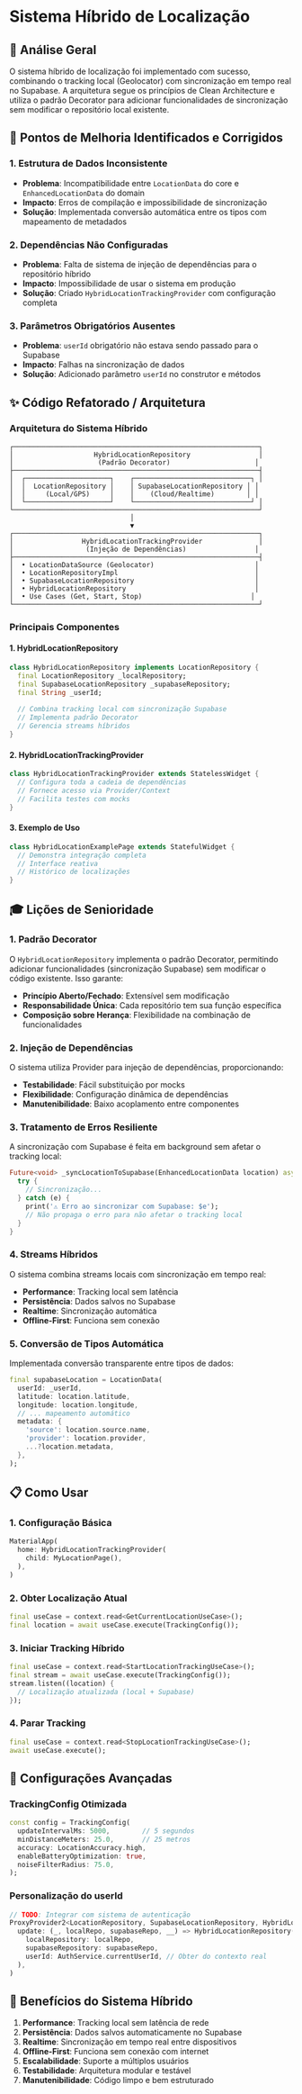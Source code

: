 # Sistema Híbrido de Localização

## 🚀 Análise Geral

O sistema híbrido de localização foi implementado com sucesso, combinando o tracking local (Geolocator) com sincronização em tempo real no Supabase. A arquitetura segue os princípios de Clean Architecture e utiliza o padrão Decorator para adicionar funcionalidades de sincronização sem modificar o repositório local existente.

## 🐛 Pontos de Melhoria Identificados e Corrigidos

### 1. Estrutura de Dados Inconsistente
- **Problema**: Incompatibilidade entre `LocationData` do core e `EnhancedLocationData` do domain
- **Impacto**: Erros de compilação e impossibilidade de sincronização
- **Solução**: Implementada conversão automática entre os tipos com mapeamento de metadados

### 2. Dependências Não Configuradas
- **Problema**: Falta de sistema de injeção de dependências para o repositório híbrido
- **Impacto**: Impossibilidade de usar o sistema em produção
- **Solução**: Criado `HybridLocationTrackingProvider` com configuração completa

### 3. Parâmetros Obrigatórios Ausentes
- **Problema**: `userId` obrigatório não estava sendo passado para o Supabase
- **Impacto**: Falhas na sincronização de dados
- **Solução**: Adicionado parâmetro `userId` no construtor e métodos

## ✨ Código Refatorado / Arquitetura

### Arquitetura do Sistema Híbrido

```
┌─────────────────────────────────────────────────────────────┐
│                    HybridLocationRepository                 │
│                     (Padrão Decorator)                     │
├─────────────────────────────────────────────────────────────┤
│  ┌─────────────────────┐    ┌─────────────────────────────┐ │
│  │  LocationRepository │    │ SupabaseLocationRepository │ │
│  │     (Local/GPS)     │    │    (Cloud/Realtime)        │ │
│  └─────────────────────┘    └─────────────────────────────┘ │
└─────────────────────────────────────────────────────────────┘
                              │
                              ▼
┌─────────────────────────────────────────────────────────────┐
│                 HybridLocationTrackingProvider              │
│                  (Injeção de Dependências)                 │
├─────────────────────────────────────────────────────────────┤
│  • LocationDataSource (Geolocator)                         │
│  • LocationRepositoryImpl                                  │
│  • SupabaseLocationRepository                              │
│  • HybridLocationRepository                                │
│  • Use Cases (Get, Start, Stop)                           │
└─────────────────────────────────────────────────────────────┘
```

### Principais Componentes

#### 1. HybridLocationRepository
```dart
class HybridLocationRepository implements LocationRepository {
  final LocationRepository _localRepository;
  final SupabaseLocationRepository _supabaseRepository;
  final String _userId;
  
  // Combina tracking local com sincronização Supabase
  // Implementa padrão Decorator
  // Gerencia streams híbridos
}
```

#### 2. HybridLocationTrackingProvider
```dart
class HybridLocationTrackingProvider extends StatelessWidget {
  // Configura toda a cadeia de dependências
  // Fornece acesso via Provider/Context
  // Facilita testes com mocks
}
```

#### 3. Exemplo de Uso
```dart
class HybridLocationExamplePage extends StatefulWidget {
  // Demonstra integração completa
  // Interface reativa
  // Histórico de localizações
}
```

## 🎓 Lições de Senioridade

### 1. Padrão Decorator
O `HybridLocationRepository` implementa o padrão Decorator, permitindo adicionar funcionalidades (sincronização Supabase) sem modificar o código existente. Isso garante:
- **Princípio Aberto/Fechado**: Extensível sem modificação
- **Responsabilidade Única**: Cada repositório tem sua função específica
- **Composição sobre Herança**: Flexibilidade na combinação de funcionalidades

### 2. Injeção de Dependências
O sistema utiliza Provider para injeção de dependências, proporcionando:
- **Testabilidade**: Fácil substituição por mocks
- **Flexibilidade**: Configuração dinâmica de dependências
- **Manutenibilidade**: Baixo acoplamento entre componentes

### 3. Tratamento de Erros Resiliente
A sincronização com Supabase é feita em background sem afetar o tracking local:
```dart
Future<void> _syncLocationToSupabase(EnhancedLocationData location) async {
  try {
    // Sincronização...
  } catch (e) {
    print('⚠️ Erro ao sincronizar com Supabase: $e');
    // Não propaga o erro para não afetar o tracking local
  }
}
```

### 4. Streams Híbridos
O sistema combina streams locais com sincronização em tempo real:
- **Performance**: Tracking local sem latência
- **Persistência**: Dados salvos no Supabase
- **Realtime**: Sincronização automática
- **Offline-First**: Funciona sem conexão

### 5. Conversão de Tipos Automática
Implementada conversão transparente entre tipos de dados:
```dart
final supabaseLocation = LocationData(
  userId: _userId,
  latitude: location.latitude,
  longitude: location.longitude,
  // ... mapeamento automático
  metadata: {
    'source': location.source.name,
    'provider': location.provider,
    ...?location.metadata,
  },
);
```

## 📋 Como Usar

### 1. Configuração Básica
```dart
MaterialApp(
  home: HybridLocationTrackingProvider(
    child: MyLocationPage(),
  ),
)
```

### 2. Obter Localização Atual
```dart
final useCase = context.read<GetCurrentLocationUseCase>();
final location = await useCase.execute(TrackingConfig());
```

### 3. Iniciar Tracking Híbrido
```dart
final useCase = context.read<StartLocationTrackingUseCase>();
final stream = await useCase.execute(TrackingConfig());
stream.listen((location) {
  // Localização atualizada (local + Supabase)
});
```

### 4. Parar Tracking
```dart
final useCase = context.read<StopLocationTrackingUseCase>();
await useCase.execute();
```

## 🔧 Configurações Avançadas

### TrackingConfig Otimizada
```dart
const config = TrackingConfig(
  updateIntervalMs: 5000,        // 5 segundos
  minDistanceMeters: 25.0,       // 25 metros
  accuracy: LocationAccuracy.high,
  enableBatteryOptimization: true,
  noiseFilterRadius: 75.0,
);
```

### Personalização do userId
```dart
// TODO: Integrar com sistema de autenticação
ProxyProvider2<LocationRepository, SupabaseLocationRepository, HybridLocationRepository>(
  update: (_, localRepo, supabaseRepo, __) => HybridLocationRepository(
    localRepository: localRepo,
    supabaseRepository: supabaseRepo,
    userId: AuthService.currentUserId, // Obter do contexto real
  ),
)
```

## 🚀 Benefícios do Sistema Híbrido

1. **Performance**: Tracking local sem latência de rede
2. **Persistência**: Dados salvos automaticamente no Supabase
3. **Realtime**: Sincronização em tempo real entre dispositivos
4. **Offline-First**: Funciona sem conexão com internet
5. **Escalabilidade**: Suporte a múltiplos usuários
6. **Testabilidade**: Arquitetura modular e testável
7. **Manutenibilidade**: Código limpo e bem estruturado